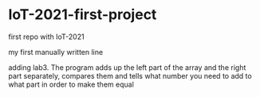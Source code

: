 # IoT-2021-first-project
first repo with IoT-2021

my first manually written line

adding lab3. The program adds up the left part of the array and the right part separately, compares them and tells what number you need to add to what part in order to make them equal
